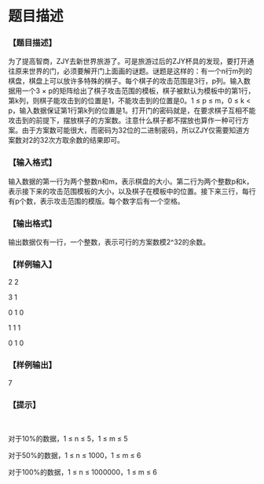 # 题目描述


<h3>
【题目描述】
</h3>
<p>
为了提高智商，ZJY去新世界旅游了。可是旅游过后的ZJY杯具的发现，要打开通往原来世界的门，必须要解开门上面画的谜题。谜题是这样的：有一个n行m列的棋盘，棋盘上可以放许多特殊的棋子。每个棋子的攻击范围是3行，p列。输入数据用一个3 × p的矩阵给出了棋子攻击范围的模板，棋子被默认为模板中的第1行，第k列，则棋子能攻击到的位置是1，不能攻击到的位置是0。1 ≤ p ≤ m，0 ≤ k &lt; p，输入数据保证第1行第k列的位置是1。打开门的密码就是，在要求棋子互相不能攻击到的前提下，摆放棋子的方案数。注意什么棋子都不摆放也算作一种可行方案。由于方案数可能很大，而密码为32位的二进制密码，所以ZJY仅需要知道方案数对2的32次方取余数的结果即可。
</p>
<h3>
【输入格式】
</h3>
<p>
输入数据的第一行为两个整数n和m，表示棋盘的大小。第二行为两个整数p和k，表示接下来的攻击范围模板的大小，以及棋子在模板中的位置。接下来三行，每行有p个数，表示攻击范围的模版。每个数字后有一个空格。
</p>
<h3>
【输出格式】
</h3>
<p>
输出数据仅有一行，一个整数，表示可行的方案数模2^32的余数。
</p>
<h3>
【样例输入】
</h3>
<p>
2 2
</p>
<p>
3 1
</p>
<p>
0 1 0
</p>
<p>
1 1 1
</p>
<p>
0 1 0
</p>
<h3>
【样例输出】
</h3>
<p>
7
</p>
<h3>
【提示】
</h3>
<p>
<br/>
</p>
<p>
对于10%的数据，1 ≤ n ≤ 5，1 ≤ m ≤ 5
</p>
<p>
对于50%的数据，1 ≤ n ≤ 1000，1 ≤ m ≤ 6
</p>
<p>
对于100%的数据，1 ≤ n ≤ 1000000，1 ≤ m ≤ 6
</p>
<p>
<br/>
</p>
